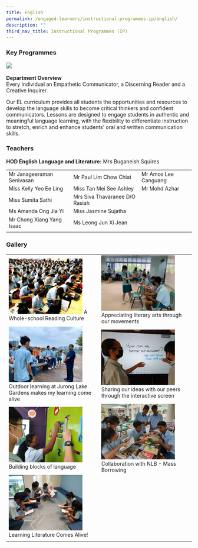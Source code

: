 ```yaml
---
title: English
permalink: /engaged-learners/instructional-programmes-ip/english/
description: ""
third_nav_title: Instructional Programmes (IP)
---
```

### Key Programmes

![](/images/english%20department_formal%202023.jpg)

**Department Overview** <br>
Every Individual an Empathetic Communicator, a Discerning Reader and a Creative Inquirer.

Our EL curriculum provides all students the opportunities and resources to develop the language skills to become critical thinkers and confident communicators. Lessons are designed to engage students in authentic and meaningful language learning, with the flexibility to differentiate instruction to stretch, enrich and enhance students’ oral and written communication skills.

### Teachers

**HOD English Language and Literature:** Mrs Buganeish Squires <br>

| |  |  |
|--------|--------|--------|
| Mr Janageeraman Senivasan | Mr Paul Lim Chow Chiat | Mr Amos Lee Canguang |
| Miss Kelly Yeo Ee Ling | Miss Tan Mei See Ashley | Mr Mohd Azhar |
| Miss Sumita Sathi  | Mrs Siva Thavaranee D/O Rasiah| 
| Ms Amanda Ong Jia Yi | Miss Jasmine Sujatha  | 
| Mr Chong Xiang Yang Isaac | Ms Leong Jun Xi Jean
| | |

### Gallery

|  |  | 
| -------- | -------- | 
|<img src="/images/A%20Whole-school%20Reading%20Culture.jpeg" style="width:200px;">  A Whole-school Reading Culture | <img src="/images/Appreciating%20literary%20arts%20through%20our%20movements.jpg" style="width:200px;"> Appreciating literary arts through our movements | 
| <img src="/images/Outdoor%20learning%20at%20Jurong%20Lake%20Gardens%20makes%20my%20learning%20come%20alive.jpg" style="width:200px;"> Outdoor learning at Jurong Lake Gardens makes my learning come alive | <img src="/images/Sharing%20our%20ideas%20with%20our%20peers%20through%20the%20interactive%20screen.jpg" style="width:200px;"> Sharing our ideas with our peers through the interactive screen |
| <img src="/images/Building%20blocks%20of%20language.jpg" style="width:200px;"> Building blocks of language |  <img src="/images/Collaboration%20with%20NLB%20-%20Mass%20Borrowing.jpg" style="width:200px;"> Collaboration with NLB - Mass Borrowing |
| <img src="/images/Learning%20Literature%20Comes%20Alive!.jpg" style="width:200px;"> Learning Literature Comes Alive!| | 
| | |